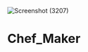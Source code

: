 ![Screenshot (3207)](https://user-images.githubusercontent.com/116111183/221668440-3adbbc34-cdb8-4f9f-983d-f40e90a13636.png)

# Chef_Maker
